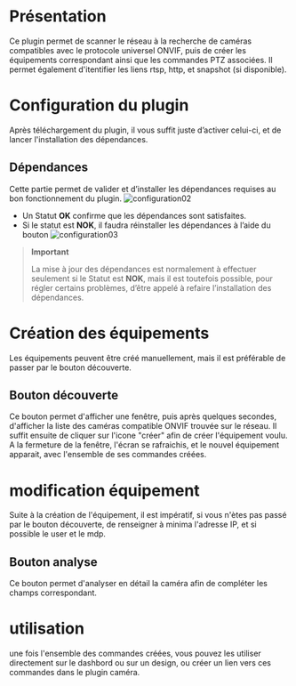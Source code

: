 # Présentation

Ce plugin permet de scanner le réseau à la recherche de caméras compatibles avec le protocole universel ONVIF, puis de créer les équipements correspondant ainsi que les commandes PTZ associées.
Il permet également d'itentifier les liens rtsp, http, et snapshot (si disponible).

# Configuration du plugin

Après téléchargement du plugin, il vous suffit juste d’activer celui-ci, et de lancer l'installation des dépendances.

## Dépendances

Cette partie permet de valider et d’installer les dépendances requises au bon fonctionnement du plugin. ![configuration02](../../images/configuration02.png)

-   Un Statut **OK** confirme que les dépendances sont satisfaites.
-   Si le statut est **NOK**, il faudra réinstaller les dépendances à l’aide du bouton ![configuration03](../../images/configuration03.png)


> **Important**
>
> La mise à jour des dépendances est normalement à effectuer seulement si le Statut est **NOK**, mais il est toutefois possible, pour régler certains problèmes, d’être appelé à refaire l’installation des dépendances.


# Création des équipements

Les équipements peuvent être créé manuellement, mais il est préférable de passer par le bouton découverte.

## Bouton découverte

Ce bouton permet d'afficher une fenêtre, puis après quelques secondes, d'afficher la liste des caméras compatible ONVIF trouvée sur le réseau.
Il suffit ensuite de cliquer sur l'icone "créer" afin de créer l'équipement voulu.
A la fermeture de la fenêtre, l'écran se rafraichis, et le nouvel équipement apparait, avec l'ensemble de ses commandes créées.

# modification équipement

Suite à la création de l'équipement, il est impératif, si vous n'ètes pas passé par le bouton découverte,  de renseigner à minima l'adresse IP, et si possible le user et le mdp.

## Bouton analyse

Ce bouton permet d'analyser en détail la caméra afin de compléter les champs correspondant.

# utilisation

une fois l'ensemble des commandes créées, vous pouvez les utiliser directement sur le dashbord ou sur un design, ou créer un lien vers ces commandes dans le plugin caméra.


